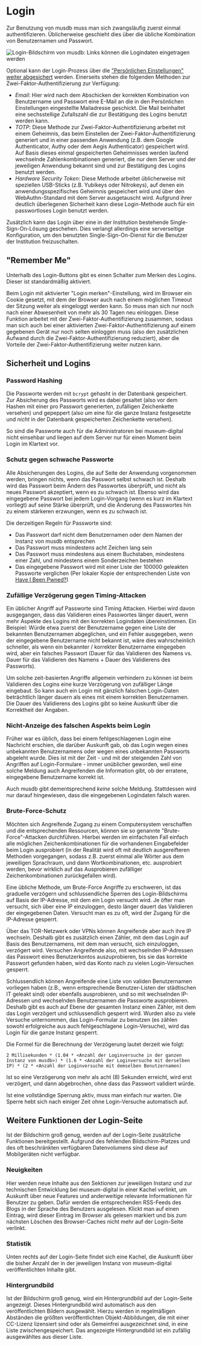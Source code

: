 # Login

Zur Benutzung von musdb muss man sich zwangsläufig zuerst einmal authentifizieren. Üblicherweise geschieht dies über die übliche Kombination von Benutzernamen und Passwort.

![Login-Bildschirm von musdb: Links können die Logindaten eingetragen werden](../../assets/musdb/login/musdb-Login.jpg)

Optional kann der Login-Prozess über die ["Persönlichen Einstellungen" weiter abgesichert](../Benutzerkonto/Sicherheit.md) werden. Einerseits stehen die folgenden Methoden zur Zwei-Faktor-Authentifizierung zur Verfügung:

- *Email*: Hier wird nach dem Abschicken der korrekten Kombination von Benutzername und Passwort eine E-Mail an die in den Persönlichen Einstellungen eingestellte Mailadresse geschickt. Die Mail beinhaltet eine sechsstellige Zufallszahl die zur Bestätigung des Logins benutzt werden kann.
- *TOTP*: Diese Methode zur Zwei-Faktor-Authentifizierung arbeitet mit einem Geheimnis, das beim Einstellen der Zwei-Faktor-Authentifizierung generiert und in einer passenden Anwendung (z.B. dem Google Authenticator, Authy oder dem Aegis Authenticator) gespeichert wird. Auf Basis dieses einmal gespeicherten Geheimnisses werden laufend wechselnde Zahlenkombinationen generiert, die nur dem Server und der jeweiligen Anwendung bekannt sind und zur Bestätigung des Logins benutzt werden.
- *Hardware Security Token*: Diese Methode arbeitet üblicherweise mit speziellen USB-Sticks (z.B. Yubikeys oder Nitrokeys), auf denen ein anwendungsspezifisches Geheimnis gespeichert wird und über den WebAuthn-Standard mit dem Server ausgetauscht wird. Aufgrund ihrer deutlich überlegenen Sicherheit kann diese Login-Methode auch für ein passwortloses Login benutzt werden.

Zusätzlich kann das Login über eine in der Institution bestehende Single-Sign-On-Lösung geschehen. Dies verlangt allerdings eine serverseitige Konfiguration, um den benutzten Single-Sign-On-Dienst für die Benutzer der Institution freizuschalten.

## "Remember Me"

Unterhalb des Login-Buttons gibt es einen Schalter zum Merken des Logins. Dieser ist standardmäßig aktiviert.

Beim Login mit aktivierter "Login merken"-Einstellung, wird im Browser ein Cookie gesetzt, mit dem der Browser auch nach einem möglichen Timeout der Sitzung weiter als eingeloggt werden kann. So muss man sich nur noch nach einer Abwesenheit von mehr als 30 Tagen neu einloggen. Diese Funktion arbeitet mit der Zwei-Faktor-Authentifizierung zusammen, sodass man sich auch bei einer aktivierten Zwei-Faktor-Authentifizierung auf einem gegebenen Gerät nur noch selten einloggen muss (also den zusätzlichen Aufwand durch die Zwei-Faktor-Authentifizierung reduziert), aber die Vorteile der Zwei-Faktor-Authentifizierung weiter nutzen kann.

## Sicherheit und Logins

### Password Hashing

Die Passworte werden mit `bcrypt` gehasht in der Datenbank gespeichert. Zur Absicherung des Passworts wird es dabei gesaltet (also vor dem Hashen mit einer pro Passwort generierten, zufälligen Zeichenkette versehen) und gepeppert (also um eine für die ganze Instanz festgesetzte und _nicht_ in der Datenbank gespeicherten Zeichenkette versehen).

So sind die Passworte auch für die Administratoren bei museum-digital nicht einsehbar und liegen auf dem Server nur für einen Moment beim Login im Klartext vor.

### Schutz gegen schwache Passworte

Alle Absicherungen des Logins, die auf Seite der Anwendung vorgenommen werden, bringen nichts, wenn das Passwort selbst schwach ist. Deshalb wird das Passwort beim Ändern des Passwortes überprüft, und nicht als neues Passwort akzeptiert, wenn es zu schwach ist. Ebenso wird das eingegebene Passwort bei jedem Login-Vorgang (wenn es kurz im Klartext vorliegt) auf seine Stärke überprüft, und die Änderung des Passwortes hin zu einem stärkeren erzwungen, wenn es zu schwach ist.

Die derzeitigen Regeln für Passworte sind:

- Das Passwort darf nicht dem Benutzernamen oder dem Namen der Instanz von musdb entsprechen
- Das Passwort muss mindestens acht Zeichen lang sein
- Das Passwort muss mindestens aus einem Buchstaben, mindestens einer Zahl, und mindestens einem Sonderzeichen bestehen
- Das eingegebene Passwort wird mit einer Liste der 100000 geleakten Passworte verglichen (Per lokaler Kopie der entsprechenden Liste von [Have I Been Pwned?](https://haveibeenpwned.com/))

### Zufällige Verzögerung gegen Timing-Attacken

Ein üblicher Angriff auf Passworte sind Timing Attacken. Hierbei wird davon ausgegangen, dass das Validieren eines Passwortes länger dauert, wenn mehr Aspekte des Logins mit den korrekten Logindaten übereinstimmen. Ein Beispiel: Würde etwa zuerst der Benutzername gegen eine Liste der bekannten Benutzernamen abgeglichen, und ein Fehler ausgegeben, wenn der eingegebene Benutzername nicht bekannt ist, wäre dies wahrscheinlich schneller, als wenn ein bekannter / korrekter Benutzername eingegeben wird, aber ein falsches Passwort (Dauer für das Validieren des Namens vs. Dauer für das Validieren des Namens + Dauer des Validierens des Passworts).

Um solche zeit-basierten Angriffe allgemein verhindern zu können ist beim Validieren des Logins eine kurze Verzögerung von zufälliger Länge eingebaut. So kann auch ein Login mit gänzlich falschen Login-Daten beträchtlich länger dauern als eines mit einem korrekten Benutzernamen. Die Dauer des Validierens des Logins gibt so keine Auskunft über die Korrektheit der Angaben.

### Nicht-Anzeige des falschen Aspekts beim Login

Früher war es üblich, dass bei einem fehlgeschlagenen Login eine Nachricht erschien, die darüber Auskunft gab, ob das Login wegen eines unbekannten Benutzernamens oder wegen eines unbekannten Passworts abgeleht wurde. Dies ist mit der Zeit - und mit der steigenden Zahl von Angriffen auf Login-Formulare - immer unüblicher geworden, weil eine solche Meldung auch Angreifenden die Information gibt, ob der erratene, eingegebene Benutzername korrekt ist.

Auch musdb gibt dementsprechend _keine_ solche Meldung. Stattdessen wird nur darauf hingewiesen, dass die eingegebenen Logindaten falsch waren.

### Brute-Force-Schutz

Möchten sich Angreifende Zugang zu einem Computersystem verschaffen und die entsprechenden Ressourcen, können sie so genannte "Brute-Force"-Attacken durchführen. Hierbei werden im einfachsten Fall einfach alle möglichen Zeichenkombinationen für die vorhandenen Eingabefelder beim Login ausprobiert (in der Realität wird oft mit deutlich ausgereifteren Methoden vorgegangen, sodass z.B. zuerst einmal alle Wörter aus dem jeweiligen Sprachraum, und dann Wortkombinationen, etc. ausprobiert werden, bevor wirklich auf das Ausprobieren zufälliger Zeichenkombinationen zurückgefallen wird).

Eine übliche Methode, um Brute-Force Angriffe zu erschweren, ist das graduelle verzögern und schlussendliche Sperren des Login-Bildschirms auf Basis der IP-Adresse, mit dem ein Login versucht wird. Je öfter man versucht, sich über eine IP einzuloggen, desto länger dauert das Validieren der eingegebenen Daten. Versucht man es zu oft, wird der Zugang für die IP-Adresse gesperrt.

Über das TOR-Netzwerk oder VPNs können Angreifende aber auch ihre IP wechseln. Deshalb gibt es zusätzlich einen Zähler, mit dem das Login auf Basis des Benutzernamens, mit dem man versucht, sich einzuloggen, verzögert wird. Versuchen Angreifende also, mit wechselnden IP-Adressen das Passwort eines Benutzerkontos auszuprobieren, bis sie das korrekte Passwort gefunden haben, wird das Konto nach zu vielen Login-Versuchen gesperrt.

Schlussendlich können Angreifende eine Liste von validen Benutzernamen vorliegen haben (z.B., wenn entsprechende Benutzer-Listen der städtischen IT geleakt sind) oder ebenfalls ausprobieren, und so mit wechselnden IP-Adressen und wechselnden Benutzernamen die Passworte ausprobieren. Deshalb gibt es auch auf Ebene der gesamten Instanz einen Zähler, mit dem das Login verzögert und schlussendlich gesperrt wird. Wurden also zu viele Versuche unternommen, das Login-Formular zu benutzen (es zählen sowohl erfolgreiche aus auch fehlgeschlagene Login-Versuche), wird das Login für die ganze Instanz gesperrt.

Die Formel für die Berechnung der Verzögerung lautet derzeit wie folgt:

```
2 Millisekunden * (1.04 * <Anzahl der Loginversuche in der ganzen Instanz von musdb>) * (1.6 * <Anzahl der Loginversuche mit derselben IP) * (2 * <Anzahl der Loginversuche mit demselben Benutzernamen)
```

Ist so eine Verzögerung von mehr als acht (8) Sekunden erreicht, wird erst verzögert, und dann abgebrochen, ohne dass das Passwort validiert würde.

Ist eine vollständige Sperrung aktiv, muss man einfach nur warten. Die Sperre hebt sich nach einiger Zeit ohne Login-Versuche automatisch auf.

## Weitere Funktionen der Login-Seite

Ist der Bildschirm groß genug, werden auf der Login-Seite zusätzliche Funktionen bereitgestellt. Aufgrund des fehlenden Bildschirm-Platzes und des oft beschränkten verfügbaren Datenvolumens sind diese auf Mobilgeräten nicht verfügbar.

### Neuigkeiten

Hier werden neue Inhalte aus den Sektionen zur jeweiligen Instanz und zur technischen Entwicklung bei museum-digital in einer Kachel verlinkt, um Auskunft über neue Features und anderweitige relevante Informationen für Benutzer zu geben. Dafür werden die entsprechenden RSS-Feeds des Blogs in der Sprache des Benutzers ausgelesen. Klickt man auf einen Eintrag, wird dieser Eintrag im Browser als gelesen markiert und bis zum nächsten Löschen des Browser-Caches nicht mehr auf der Login-Seite verlinkt.

### Statistik

Unten rechts auf der Login-Seite findet sich eine Kachel, die Auskunft über die bisher Anzahl der in der jeweiligen Instanz von museum-digital veröffentlichten Inhalte gibt.

### Hintergrundbild

Ist der Bildschirm groß genug, wird ein Hintergrundbild auf der Login-Seite angezeigt. Dieses Hintergrundbild wird automatisch aus den veröffentlichten Bildern ausgewählt. Hierzu werden in regelmäßigen Abständen die größten veröffentlichten Objekt-Abbildungen, die mit einer CC-Lizenz lizensiert sind oder als Gemeinfrei ausgezeichnet sind, in eine Liste zwischengespeichert. Das angezeigte Hintergrundbild ist ein zufällig ausgewähltes aus dieser Liste.
